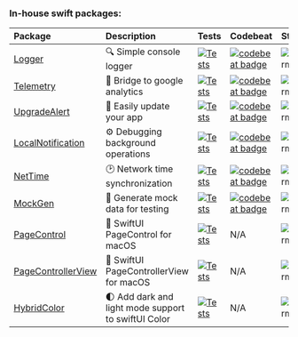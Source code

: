 ### In-house swift packages:
| Package  | Description | Tests | Codebeat | Stars |
| :------------- | :------------- | :---- | :------ | :---- |
| [Logger](https://github.com/sentryco/Logger) | 🔍 Simple console logger  | [![Tests](https://github.com/sentryco/Logger/actions/workflows/Tests.yml/badge.svg)](https://github.com/sentryco/Logger/actions/workflows/Tests.yml) | [![codebeat badge](https://codebeat.co/badges/1b701174-9272-4fc9-9de4-3e12af2094d6)](https://codebeat.co/projects/github-com-sentryco-logger-main) | ![platform](https://shields.io/github/stars/sentryco/Logger?style=purple) |
| [Telemetry](https://github.com/sentryco/Telemetry) | 🔬 Bridge to google analytics | [![Tests](https://github.com/sentryco/Telemetry/actions/workflows/Tests.yml/badge.svg)](https://github.com/sentryco/Telemetry/actions/workflows/Tests.yml) | [![codebeat badge](https://codebeat.co/badges/5785dd6c-aa75-48a6-a222-0874b2b93e2c)](https://codebeat.co/projects/github-com-sentryco-telemetry-main) | ![platform](https://shields.io/github/stars/sentryco/Telemetry?style=purple) |
| [UpgradeAlert](https://github.com/sentryco/UpgradeAlert) | 🔔 Easily update your app | [![Tests](https://github.com/sentryco/UpgradeAlert/actions/workflows/Tests.yml/badge.svg)](https://github.com/sentryco/UpgradeAlert/actions/workflows/Tests.yml) | [![codebeat badge](https://codebeat.co/badges/3cf70bb0-e669-4ad2-b772-e76175cd23c1)](https://codebeat.co/projects/github-com-sentryco-upgradealert-main) | ![platform](https://shields.io/github/stars/sentryco/UpgradeAlert?style=purple) |
| [LocalNotification](https://github.com/sentryco/LocalNotification) | ⚙️ Debugging background operations | [![Tests](https://github.com/sentryco/LocalNotification/actions/workflows/tests.yml/badge.svg)](https://github.com/sentryco/LocalNotification/actions/workflows/tests.yml) | [![codebeat badge](https://codebeat.co/badges/a0d953b9-586d-4f10-905f-b2992a9f4076)](https://codebeat.co/projects/github-com-sentryco-localnotification-main) | ![platform](https://shields.io/github/stars/sentryco/LocalNotification?style=purple) |
| [NetTime](https://github.com/sentryco/NetTime) | 🕑 Network time synchronization | [![Tests](https://github.com/sentryco/NetTime/actions/workflows/tests.yml/badge.svg)](https://github.com/sentryco/NetTime/actions/workflows/tests.yml) | [![codebeat badge](https://codebeat.co/badges/5d08d45f-5080-479c-88a5-d2621eac1eb6)](https://codebeat.co/projects/github-com-sentryco-nettime-main) | ![platform](https://shields.io/github/stars/sentryco/NetTime?style=purple) |
| [MockGen](https://github.com/sentryco/MockGen) | 🧪 Generate mock data for testing | [![Tests](https://github.com/sentryco/MockGen/actions/workflows/tests.yml/badge.svg)](https://github.com/sentryco/MockGen/actions/workflows/tests.yml) | [![codebeat badge](https://codebeat.co/badges/6f474052-1ae2-4c61-b72f-dcd23e442278)](https://codebeat.co/projects/github-com-sentryco-mockgen-main) | ![platform](https://shields.io/github/stars/sentryco/MockGen?style=purple) |
| [PageControl](https://github.com/sentryco/PageControl) | 🚥 SwiftUI PageControl for macOS | [![Tests](https://github.com/sentryco/PageControl/actions/workflows/Tests.yml/badge.svg)](https://github.com/sentryco/PageControl/actions/workflows/Tests.yml) | N/A | ![platform](https://shields.io/github/stars/sentryco/PageControl?style=purple) |
| [PageControllerView](https://github.com/sentryco/PageControllerView) | 📖 SwiftUI PageControllerView for macOS | [![Tests](https://github.com/sentryco/PageControllerView/actions/workflows/Tests.yml/badge.svg)](https://github.com/sentryco/PageControllerView/actions/workflows/Tests.yml) | N/A | ![platform](https://shields.io/github/stars/sentryco/PageControllerView?style=purple) |
| [HybridColor](https://github.com/sentryco/HybridColor) | 🌓 Add dark and light mode support to swiftUI Color |[![Tests](https://github.com/sentryco/HybridColor/actions/workflows/Tests.yml/badge.svg)](https://github.com/sentryco/HybridColor/actions/workflows/Tests.yml) | N/A | ![platform](https://shields.io/github/stars/sentryco/HybridColor?style=purple) |

